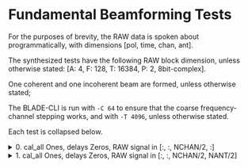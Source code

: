 # Fundamental Beamforming Tests

For the purposes of brevity, the RAW data is spoken about programmatically, with dimensions [pol, time, chan, ant].

The synthesized tests have the following RAW block dimension, unless otherwise stated: [A: 4, F: 128, T: 16384, P: 2, 8bit-complex].

One coherent and one incoherent beam are formed, unless otherwise stated;

The BLADE-CLI is run with `-C 64` to ensure that the coarse frequency-channel stepping works, and with `-T 4096`, unless otherwise stated.

Each test is collapsed below.

<details><summary>0. cal_all Ones, delays Zeros, RAW signal in [:, :, NCHAN/2, :]</summary>


<details><summary>GUPPI RAW Input</summary>

![synthetic_test_0.0000.raw](./plots/synthetic_test_0.0000.raw.png)

</details>

<details><summary>Beamformed Output (No upchannelization)</summary>

![synthetic_test_0_c1_beam0](./plots/synthetic_test_0_c1_beam0.png)
</details>

<details><summary>Beamformed Output (upchannelization rate of 4)</summary>

![synthetic_test_0_c4_beam0](./plots/synthetic_test_0_c4_beam0.png)
![synthetic_test_0_c4_beam0_zoom](./plots/synthetic_test_0_c4_beam0_zoom.png)
</details>


</details>


<details><summary>1. cal_all Ones, delays Zeros, RAW signal in [:, :, NCHAN/2, NANT/2]</summary>


<details><summary>GUPPI RAW Input</summary>

![synthetic_test_1.0000.raw](./plots/synthetic_test_1.0000.raw.png)

</details>

<details><summary>Beamformed Output (No upchannelization)</summary>

![synthetic_test_1_c1_beam0](./plots/synthetic_test_1_c1_beam0.png)
</details>

<details><summary>Beamformed Output (upchannelization rate of 4)</summary>

![synthetic_test_1_c4_beam0](./plots/synthetic_test_1_c4_beam0.png)
</details>


</details>